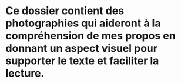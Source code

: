 # Ce dossier contient des photographies qui aideront à la compréhension de mes propos en donnant un aspect visuel pour supporter le texte et faciliter la lecture.
